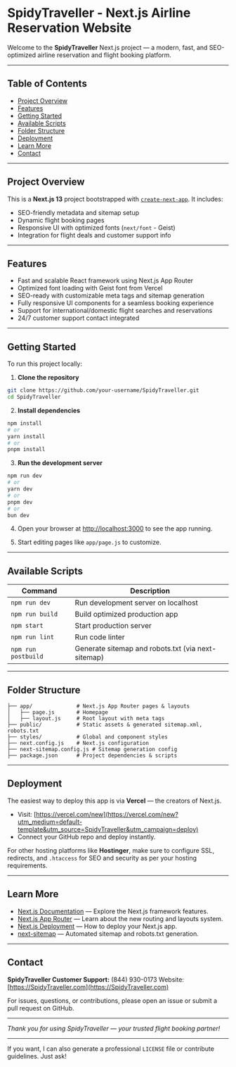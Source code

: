 

# SpidyTraveller - Next.js Airline Reservation Website

Welcome to the **SpidyTraveller** Next.js project — a modern, fast, and SEO-optimized airline reservation and flight booking platform.

---

## Table of Contents

- [Project Overview](#project-overview)
- [Features](#features)
- [Getting Started](#getting-started)
- [Available Scripts](#available-scripts)
- [Folder Structure](#folder-structure)
- [Deployment](#deployment)
- [Learn More](#learn-more)
- [Contact](#contact)

---

## Project Overview

This is a **Next.js 13** project bootstrapped with [`create-next-app`](https://github.com/vercel/next.js/tree/canary/packages/create-next-app). It includes:

- SEO-friendly metadata and sitemap setup
- Dynamic flight booking pages
- Responsive UI with optimized fonts (`next/font` - Geist)
- Integration for flight deals and customer support info

---

## Features

- Fast and scalable React framework using Next.js App Router
- Optimized font loading with Geist font from Vercel
- SEO-ready with customizable meta tags and sitemap generation
- Fully responsive UI components for a seamless booking experience
- Support for international/domestic flight searches and reservations
- 24/7 customer support contact integrated

---

## Getting Started

To run this project locally:

1. **Clone the repository**

```bash
git clone https://github.com/your-username/SpidyTraveller.git
cd SpidyTraveller
```

2. **Install dependencies**

```bash
npm install
# or
yarn install
# or
pnpm install
```

3. **Run the development server**

```bash
npm run dev
# or
yarn dev
# or
pnpm dev
# or
bun dev
```

4. Open your browser at [http://localhost:3000](http://localhost:3000) to see the app running.

5. Start editing pages like `app/page.js` to customize.

---

## Available Scripts

| Command             | Description                                        |
| ------------------- | -------------------------------------------------- |
| `npm run dev`       | Run development server on localhost                |
| `npm run build`     | Build optimized production app                     |
| `npm start`         | Start production server                            |
| `npm run lint`      | Run code linter                                    |
| `npm run postbuild` | Generate sitemap and robots.txt (via next-sitemap) |

---

## Folder Structure

```
├── app/              # Next.js App Router pages & layouts
│   ├── page.js       # Homepage
│   ├── layout.js     # Root layout with meta tags
├── public/           # Static assets & generated sitemap.xml, robots.txt
├── styles/           # Global and component styles
├── next.config.js    # Next.js configuration
├── next-sitemap.config.js # Sitemap generation config
├── package.json      # Project dependencies & scripts
```

---

## Deployment

The easiest way to deploy this app is via **Vercel** — the creators of Next.js.

- Visit: [https://vercel.com/new](https://vercel.com/new?utm_medium=default-template&utm_source=SpidyTraveller&utm_campaign=deploy)
- Connect your GitHub repo and deploy instantly.

For other hosting platforms like **Hostinger**, make sure to configure SSL, redirects, and `.htaccess` for SEO and security as per your hosting requirements.

---

## Learn More

- [Next.js Documentation](https://nextjs.org/docs) — Explore the Next.js framework features.
- [Next.js App Router](https://nextjs.org/docs/app) — Learn about the new routing and layouts system.
- [Next.js Deployment](https://nextjs.org/docs/deployment) — How to deploy your Next.js app.
- [next-sitemap](https://github.com/iamvishnusankar/next-sitemap) — Automated sitemap and robots.txt generation.

---

## Contact

**SpidyTraveller Customer Support:** (844) 930-0173
Website: [https://SpidyTraveller.com](https://SpidyTraveller.com)

For issues, questions, or contributions, please open an issue or submit a pull request on GitHub.

---

_Thank you for using SpidyTraveller — your trusted flight booking partner!_

---

If you want, I can also generate a professional `LICENSE` file or contribute guidelines. Just ask!
